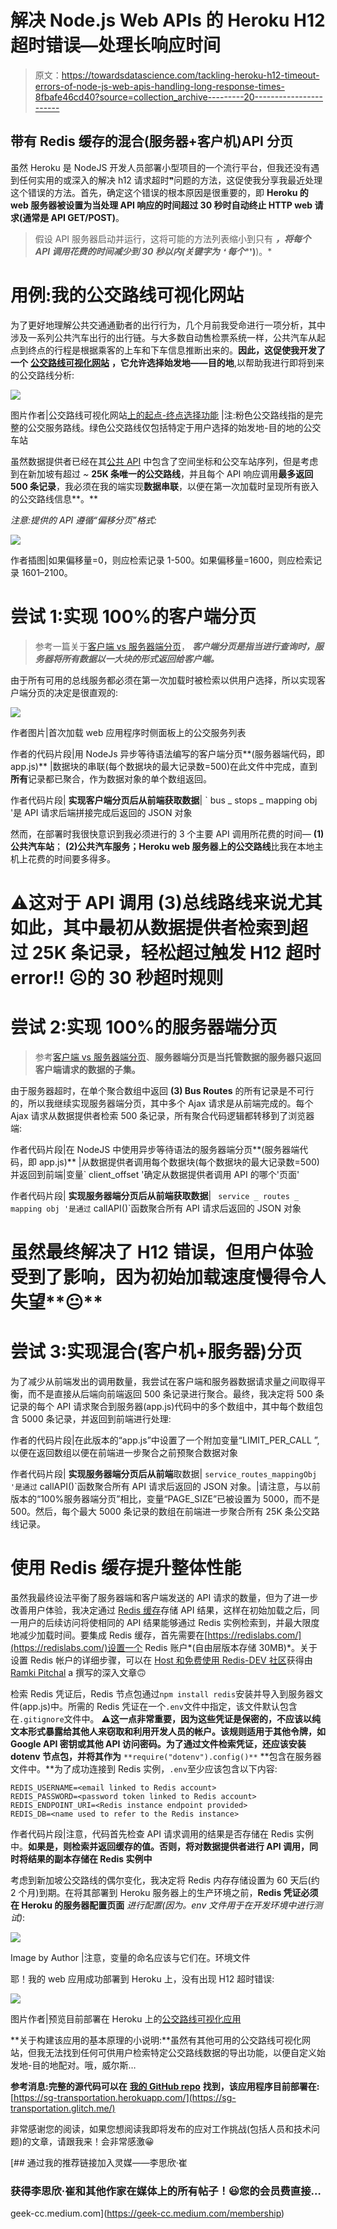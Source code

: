# 解决 Node.js Web APIs 的 Heroku H12 超时错误—处理长响应时间

> 原文：<https://towardsdatascience.com/tackling-heroku-h12-timeout-errors-of-node-js-web-apis-handling-long-response-times-8fbafe46cd40?source=collection_archive---------20----------------------->

## 带有 Redis 缓存的混合(服务器+客户机)API 分页

虽然 Heroku 是 NodeJS 开发人员部署小型项目的一个流行平台，但我还没有遇到任何实用的或深入的解决 h12 请求超时❞问题的方法，这促使我分享我最近处理这个错误的方法。首先，确定这个错误的根本原因是很重要的，即 **Heroku 的 web 服务器被设置为当处理 API 响应的时间超过 30 秒时自动终止 HTTP web 请求(通常是 API GET/POST)**。

> 假设 API 服务器启动并运行，这将可能的方法列表缩小到只有 ***，将每个 API 调用花费的时间减少到 30 秒以内(关键字为*** *❛* ***每个****❜****)****)。*

# 用例:我的公交路线可视化网站

为了更好地理解公共交通通勤者的出行行为，几个月前我受命进行一项分析，其中涉及一系列公共汽车出行的出行链。与大多数自动售检票系统一样，公共汽车从起点到终点的行程是根据乘客的上车和下车信息推断出来的。**因此，这促使我开发了一个** [**公交路线可视化网站**](https://sg-transportation.herokuapp.com/) **，它允许选择始发地——目的地**,以帮助我进行即将到来的公交路线分析:

![](img/b007942acac9b26b302cb7de7b9d0011.png)

图片作者|公交路线可视化网站[上的起点-终点选择功能](https://sg-transportation.herokuapp.com/) |注:粉色公交路线指的是完整的公交服务路线。绿色公交路线仅包括特定于用户选择的始发地-目的地的公交车站

虽然数据提供者已经在其[公共 API](https://datamall.lta.gov.sg/content/datamall/en/dynamic-data.html#Public%20Transport) 中包含了空间坐标和公交车站序列，但是考虑到在新加坡有超过 *~* **25K 条唯一的公交路线**，并且每个 API 响应调用**最多返回 500 条记录**，我必须在我的端实现**数据串联**，以便在第一次加载时呈现所有嵌入的公交路线信息**。**

*注意:提供的 API 遵循“偏移分页”格式:*

![](img/c28f5e0b5a96d698c4931cb3a98c103a.png)

作者插图|如果偏移量=0，则应检索记录 1-500。如果偏移量=1600，则应检索记录 1601–2100。

# 尝试 1:实现 100%的客户端分页

> 参考一篇关于[客户端 vs 服务器端分页](https://buildthis.com/client-side-vs-server-side-pagination/)， ***客户端分页是指当进行查询时，服务器将所有数据以一大块的形式返回给客户端。***

由于所有可用的总线服务都必须在第一次加载时被检索以供用户选择，所以实现客户端分页的决定是很直观的:

![](img/e9aab54b6ace5f2631f12d7754030f4c.png)

作者图片|首次加载 web 应用程序时侧面板上的公交服务列表

作者的代码片段|用 NodeJs 异步等待语法编写的客户端分页**(服务器端代码，即 app.js)** |数据块的串联(每个数据块的最大记录数=500)在此文件中完成，直到**所有**记录都已聚合，作为数据对象的单个数组返回。

作者代码片段| **实现客户端分页后从前端获取数据**| ` bus _ stops _ mapping obj '是 API 请求后端拼接完成后返回的 JSON 对象

然而，在部署时我很快意识到我必须进行的 3 个主要 API 调用所花费的时间— **(1)公共汽车站**； **(2)公共汽车服务；Heroku web 服务器上的公交路线**比我在本地主机上花费的时间要多得多。

# ⚠这对于 API 调用 **(3)总线路线来说尤其如此，其中最初从数据提供者**检索到超过 25K 条记录，轻松超过触发 H12 超时 error‼ ☹的 30 秒超时规则

# 尝试 2:实现 100%的服务器端分页

> 参考[客户端 vs 服务器端分页](https://buildthis.com/client-side-vs-server-side-pagination/)、**服务器端分页是当托管数据的服务器只返回客户端请求的数据的子集。**

由于服务器超时，在单个聚合数组中返回 **(3) Bus Routes** 的所有记录是不可行的，所以我继续实现服务器端分页，其中多个 Ajax 请求是从前端完成的。每个 Ajax 请求从数据提供者检索 500 条记录，所有聚合代码逻辑都转移到了浏览器端:

作者代码片段|在 NodeJS 中使用异步等待语法的服务器端分页**(服务器端代码，即 app.js)** |从数据提供者调用每个数据块(每个数据块的最大记录数=500)并返回到前端|变量` client_offset '确定从数据提供者调用 API 的哪个'页面'

作者代码片段| **实现服务器端分页后从前端获取数据**| ` service _ routes _ mapping obj '是通过` callAPI()`函数聚合所有 API 请求后返回的 JSON 对象

# 虽然最终解决了 H12 错误，但用户体验受到了影响，因为初始加载速度慢得令人失望**😐**

# 尝试 3:实现混合(客户机+服务器)分页

为了减少从前端发出的调用数量，我尝试在客户端和服务器数据请求量之间取得平衡，而不是直接从后端向前端返回 500 条记录进行聚合。最终，我决定将 500 条记录的每个 API 请求聚合到服务器(app.js)代码中的多个数组中，其中每个数组包含 5000 条记录，并返回到前端进行处理:

作者的代码片段|在此版本的“app.js”中设置了一个附加变量“LIMIT_PER_CALL ”,以便在返回数组以便在前端进一步聚合之前预聚合数据对象

作者代码片段| **实现服务器端分页后从前端**取数据| `service_routes_mappingObj '是通过` callAPI()`函数聚合所有 API 请求后返回的 JSON 对象。|请注意，与以前版本的“100%服务器端分页”相比，变量“PAGE_SIZE”已被设置为 5000，而不是 500。然后，每个最大 5000 条记录的数组在前端进一步聚合所有 25K 条公交路线记录。

# 使用 Redis 缓存提升整体性能

虽然我最终设法平衡了服务器端和客户端发送的 API 请求的数量，但为了进一步改善用户体验，我决定通过 [Redis 缓存](https://redis.com/)存储 API 结果，这样在初始加载之后，同一用户的后续访问将使相同的 API 结果能够通过 Redis 实例检索到，并最大限度地减少加载时间。要集成 Redis 缓存，首先需要在[https://redislabs.com/](https://redislabs.com/)设置一个 Redis 账户*(自由层版本存储 30MB)*。关于设置 Redis 帐户的详细步骤，可以在 [Host 和免费使用 Redis-DEV 社区](https://dev.to/ramko9999/host-and-use-redis-for-free-51if)获得由 [Ramki Pitchal](https://ramapitchala.medium.com/) a 撰写的深入文章🙃

检索 Redis 凭证后，Redis 节点包通过`npm install redis`安装并导入到服务器文件(app.js)中。所需的 Redis 凭证在一个`.env`文件中指定，该文件默认包含在`.gitignore`文件中。 **⚠这一点非常重要，因为这些凭证是保密的，不应该以纯文本形式暴露给其他人来窃取和利用开发人员的帐户。该规则适用于其他令牌，如 Google API 密钥或其他 API 访问密码。为了通过文件检索凭证，还应该安装 dotenv 节点包，并将其作为** `**require("dotenv").config()**` **包含在服务器文件中。**为了成功连接到 Redis 实例，`.env`至少应该包含以下内容:

```
REDIS_USERNAME=<email linked to Redis account>
REDIS_PASSWORD=<password token linked to Redis account>
REDIS_ENDPOINT_URI=<Redis instance endpoint provided>
REDIS_DB=<name used to refer to the Redis instance>
```

作者代码片段|注意，代码首先检查 API 请求调用的结果是否存储在 Redis 实例中。**如果是，则检索并返回缓存的值。**否则，将对数据提供者进行 API 调用，同时**将结果的副本存储在 Redis 实例中**

考虑到新加坡公交路线的偶尔变化，我决定将 Redis 内存存储设置为 60 天后(约 2 个月)到期。在将其部署到 Heroku 服务器上的生产环境之前，**Redis 凭证必须在 Heroku 的服务器配置页面** *进行配置(因为。env 文件用于在开发环境中进行测试)*:

![](img/8187683565853908956dfa994c62fb7b.png)

Image by Author |注意，变量的命名应该与它们在。环境文件

耶！我的 web 应用成功部署到 Heroku 上，没有出现 H12 超时错误:

![](img/690820f27d0bf3978545900e7acdd1c6.png)

图片作者|预览目前部署在 Heroku 上的[公交路线可视化应用](https://sg-transportation.herokuapp.com/)

**关于构建该应用的基本原理的小说明:**虽然有其他可用的公交路线可视化网站，但我无法找到任何可供用户检索特定公交路线数据的导出功能，以便自定义始发地-目的地配对。哦，威尔斯…

**参考消息:完整的源代码可以在** [**我的 GitHub repo**](https://github.com/incubated-geek-cc/sg-transportation) **找到，该应用程序目前部署在:**[https://sg-transportation.herokuapp.com/](https://sg-transportation.glitch.me/)

非常感谢您的阅读，如果您想阅读我即将发布的应对工作挑战(包括人员和技术问题)的文章，请跟我来！会非常感激😀

[](https://geek-cc.medium.com/membership) [## 通过我的推荐链接加入灵媒——李思欣·崔

### 获得李思欣·崔和其他作家在媒体上的所有帖子！😃您的会员费直接…

geek-cc.medium.com](https://geek-cc.medium.com/membership)